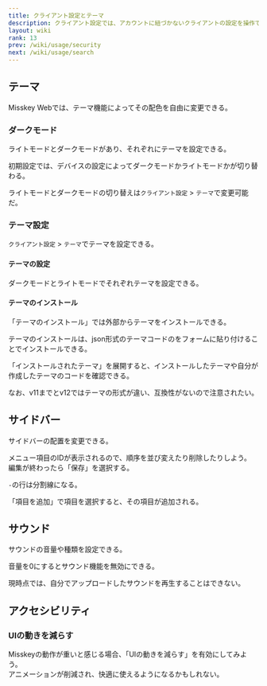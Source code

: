 ```yaml
---
title: クライアント設定とテーマ
description: クライアント設定では、アカウントに紐づかないクライアントの設定を操作できる。
layout: wiki
rank: 13
prev: /wiki/usage/security
next: /wiki/usage/search
---
```

## テーマ
Misskey Webでは、テーマ機能によってその配色を自由に変更できる。

### ダークモード
ライトモードとダークモードがあり、それぞれにテーマを設定できる。

初期設定では、デバイスの設定によってダークモードかライトモードかが切り替わる。

ライトモードとダークモードの切り替えは`クライアント設定` > `テーマ`で変更可能だ。

### テーマ設定
`クライアント設定` > `テーマ`でテーマを設定できる。

#### テーマの設定
ダークモードとライトモードでそれぞれテーマを設定できる。
<!--
#### テーマの作成
自分で好みのテーマを作成できる。
-->

#### テーマのインストール
「テーマのインストール」では外部からテーマをインストールできる。

テーマのインストールは、json形式のテーマコードのをフォームに貼り付けることでインストールできる。

「インストールされたテーマ」を展開すると、インストールしたテーマや自分が作成したテーマのコードを確認できる。

なお、v11までとv12ではテーマの形式が違い、互換性がないので注意されたい。
<!--
### Misskey Assets Store
[Misskey Assets Store (MiAS)](https://assets.msky.cafe/)は、テーマを共有するサイトである。  
他の人が作ったテーマを探し、また、自分で作ったテーマをアップロードことができる。

MiASは[村上さん](../culture/users/AureoleArk)が運営している。
-->

## サイドバー
サイドバーの配置を変更できる。  

メニュー項目のIDが表示されるので、順序を並び変えたり削除したりしよう。  
編集が終わったら「保存」を選択する。

`-`の行は分割線になる。

「項目を追加」で項目を選択すると、その項目が追加される。

## サウンド
サウンドの音量や種類を設定できる。

音量を0にするとサウンド機能を無効にできる。

現時点では、自分でアップロードしたサウンドを再生することはできない。

## アクセシビリティ
### UIの動きを減らす
Misskeyの動作が重いと感じる場合、「UIの動きを減らす」を有効にしてみよう。  
アニメーションが削減され、快適に使えるようになるかもしれない。

